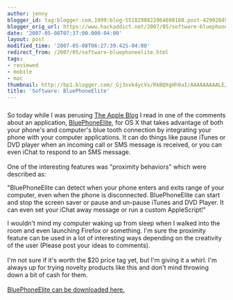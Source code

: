 ```yaml
---
author: jenny
blogger_id: tag:blogger.com,1999:blog-5518298822864690168.post-4290284964829727958
blogger_orig_url: https://www.hackaddict.net/2007/05/software-bluephoneelite.html
date: '2007-05-08T07:37:00.000-04:00'
layout: post
modified_time: '2007-05-08T06:27:39.425-04:00'
redirect_from: /2007/05/software-bluephoneelite.html
tags:
- reviewed
- mobile
- mac
thumbnail: http://bp1.blogger.com/_Gj3xvk4ycVs/RkBQXgHh0aI/AAAAAAAAALE/_qsGWCrZ2rU/s72-c/title.gif
title: 'Software: BluePhoneElite'
---
```


<a onblur="try {parent.deselectBloggerImageGracefully();} catch(e) {}" href="http://bp1.blogger.com/_Gj3xvk4ycVs/RkBQXgHh0aI/AAAAAAAAALE/_qsGWCrZ2rU/s1600-h/title.gif"><img style="margin: 0px auto 10px; display: block; text-align: center; cursor: pointer;" src="http://bp1.blogger.com/_Gj3xvk4ycVs/RkBQXgHh0aI/AAAAAAAAALE/_qsGWCrZ2rU/s320/title.gif" alt="" id="BLOGGER_PHOTO_ID_5062134345853161890" border="0" /></a>So today while I was perusing <a href="http://www.theappleblog.com/">The Apple Blog</a> I read in one of the comments about an application, <a href="http://mirasoftware.com/BPE/">BluePhoneElite</a>, for OS X that takes advantage of both your phone's and computer's blue tooth connection by integrating your phone with your computer applications.  It can do things like pause iTunes or DVD player when an incoming call or SMS message is received, or you can even iChat to respond to an SMS message.<br /><br />One of the interesting features was "proximity behaviors" which were described as:<br /><p>"BluePhoneElite can detect when your phone enters and exits range of your computer, even when the phone is disconnected. BluePhoneElite can start and stop the screen saver or pause and un-pause iTunes and DVD Player. It can even set your iChat away message or run a custom AppleScript!"</p>I wouldn't mind my computer waking up from sleep when I walked into the room and even launching Firefox or something.  I'm sure the proximity feature can be used in a lot of interesting ways depending on the creativity of the user (Please post your ideas to comments).<br /><br />I'm not sure if it's worth the $20 price tag yet, but I'm giving it a whirl.  I'm always up for trying novelty products like this and don't mind throwing down a bit of cash for them.<br /><br /><a href="http://mirasoftware.com/BPE/download.html">BluePhoneElite can be downloaded here.</a>